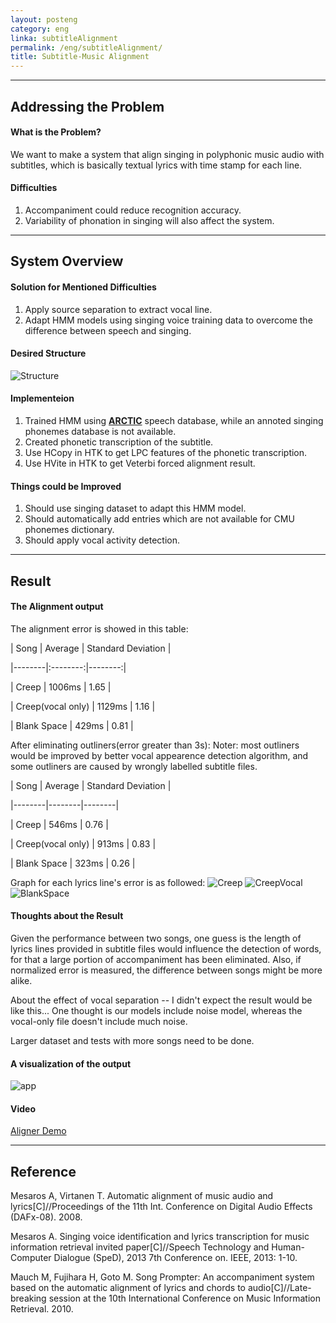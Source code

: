 ```yaml
---
layout: posteng
category: eng
linka: subtitleAlignment
permalink: /eng/subtitleAlignment/
title: Subtitle-Music Alignment
---
```


_ _ _

## Addressing the Problem
#### What is the Problem?
We want to make a system that align singing in polyphonic music audio with subtitles, which is basically textual lyrics with time stamp for each line. 

#### Difficulties
1. Accompaniment could reduce recognition accuracy.
2. Variability of phonation in singing will also affect the system.

_ _ _

## System Overview
#### Solution for Mentioned Difficulties
1. Apply source separation to extract vocal line.
2. Adapt HMM models using singing voice training data to overcome the difference between speech and singing.

#### Desired Structure
![Structure](https://farm8.staticflickr.com/7722/18120282265_8ceb5f848d_z.jpg)

#### Implementeion
1. Trained HMM using **[ARCTIC]( http://festvox.org/cmu_arctic/)** speech database, while an annoted singing phonemes database is not available.
2. Created phonetic transcription of the subtitle.
3. Use HCopy in HTK to get LPC features of the phonetic transcription.
4. Use HVite in HTK to get Veterbi forced alignment result.

#### Things could be Improved
1. Should use singing dataset to adapt this HMM model.
2. Should automatically add entries which are not available for CMU phonemes dictionary.
3. Should apply vocal activity detection.

_ _ _

## Result
#### The Alignment output
The alignment error is showed in this table:

| Song | Average | Standard Deviation |

|--------|:--------:|--------:|

|   Creep     |   1006ms     | 1.65 |

|   Creep(vocal only)     |    1129ms    | 1.16 |

|   Blank Space     |    429ms    | 0.81 |

After eliminating outliners(error greater than 3s):
Noter: most outliners would be improved by better vocal appearence detection algorithm, and some outliners are caused by wrongly labelled subtitle files.

| Song | Average | Standard Deviation |

|--------|--------|--------|

|   Creep     |   546ms     | 0.76 |

|   Creep(vocal only)     |    913ms    | 0.83 |

|   Blank Space     |    323ms    | 0.26 |



Graph for each lyrics line's error is as followed:
![Creep](https://farm8.staticflickr.com/7782/17546272983_426fd1c3b4_z.jpg)
![CreepVocal](https://farm8.staticflickr.com/7757/17978973498_9ae5f20db5_z.jpg)
![BlankSpace](https://farm9.staticflickr.com/8762/17979147160_07450cee83_z.jpg)


#### Thoughts about the Result

Given the performance between two songs, one guess is the length of lyrics lines provided in subtitle files would influence the detection of words, for that a large portion of accompaniment has been eliminated. Also, if normalized error is measured, the difference between songs might be more alike.

About the effect of vocal separation -- I didn't expect the result would be like this... One thought is our models include noise model, whereas the vocal-only file doesn't include much noise. 

Larger dataset and tests with more songs need to be done.

#### A visualization of the output
![app](https://farm8.staticflickr.com/7761/17981486829_f1e2189de3_c.jpg)

#### Video
[Aligner Demo](https://vimeo.com/129148954)
_ _ _

## Reference
Mesaros A, Virtanen T. Automatic alignment of music audio and lyrics[C]//Proceedings of the 11th Int. Conference on Digital Audio Effects (DAFx-08). 2008.

Mesaros A. Singing voice identification and lyrics transcription for music information retrieval invited paper[C]//Speech Technology and Human-Computer Dialogue (SpeD), 2013 7th Conference on. IEEE, 2013: 1-10.

Mauch M, Fujihara H, Goto M. Song Prompter: An accompaniment system based on the automatic alignment of lyrics and chords to audio[C]//Late-breaking session at the 10th International Conference on Music Information Retrieval. 2010.